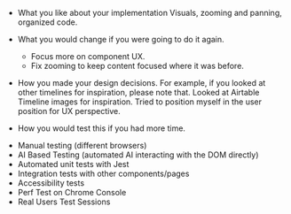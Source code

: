 - What you like about your implementation
  Visuals, zooming and panning, organized code.

- What you would change if you were going to do it again.

  - Focus more on component UX.
  - Fix zooming to keep content focused where it was before.

- How you made your design decisions. For example, if you looked at other timelines for inspiration, please note that.
  Looked at Airtable Timeline images for inspiration. Tried to position myself in the user position for UX perspective.

- How you would test this if you had more time.

* Manual testing (different browsers)
* AI Based Testing (automated AI interacting with the DOM directly)
* Automated unit tests with Jest
* Integration tests with other components/pages
* Accessibility tests
* Perf Test on Chrome Console
* Real Users Test Sessions

